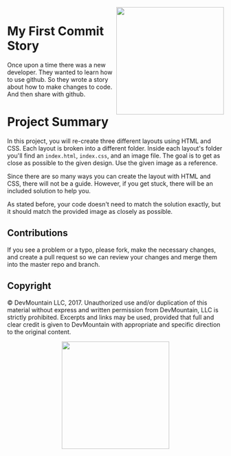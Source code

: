 <img src="https://devmounta.in/img/logowhiteblue.png" width="250" align="right">

# My First Commit Story
Once upon a time there was a new developer. They wanted to learn how to use github. So they wrote a story about how to make changes  to code. And then share with github.

# Project Summary

In this project, you will re-create three different layouts using HTML and CSS. Each layout is broken into a different folder. Inside each layout's folder you'll find an `index.html`, `index.css`, and an image file. The goal is to get as close as possible to the given design. Use the given image as a reference.

Since there are so many ways you can create the layout with HTML and CSS, there will not be a guide. However, if you get stuck, there will be an included solution to help you.

As stated before, your code doesn't need to match the solution exactly, but it should match the provided image as closely as possible.

## Contributions

If you see a problem or a typo, please fork, make the necessary changes, and create a pull request so we can review your changes and merge them into the master repo and branch.

## Copyright

© DevMountain LLC, 2017. Unauthorized use and/or duplication of this material without express and written permission from DevMountain, LLC is strictly prohibited. Excerpts and links may be used, provided that full and clear credit is given to DevMountain with appropriate and specific direction to the original content.

<p align="center">
<img src="https://devmounta.in/img/logowhiteblue.png" width="250">
</p>


